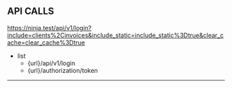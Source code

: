 ## API CALLS

https://ninja.test/api/v1/login?include=clients%2Cinvoices&include_static=include_static%3Dtrue&clear_cache=clear_cache%3Dtrue

- list
    - {url}/api/v1/login
    - {url}/authorization/token

---